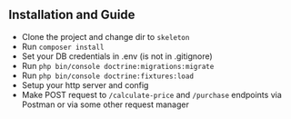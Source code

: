 ## Installation and Guide

- Clone the project and change dir to ``skeleton``
- Run ``composer install``
- Set your DB credentials in .env (is not in .gitignore)
- Run ``php bin/console doctrine:migrations:migrate``
- Run ``php bin/console doctrine:fixtures:load``
- Setup your http server and config
- Make POST request to ``/calculate-price`` and ``/purchase`` endpoints via Postman or via some other request manager

